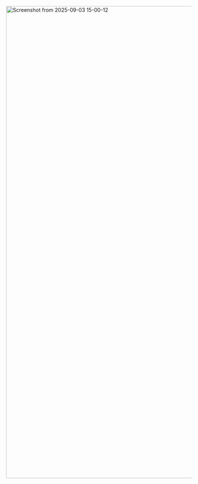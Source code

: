 
<img width="874" height="1283" alt="Screenshot from 2025-09-03 15-00-12" src="https://github.com/user-attachments/assets/2a48d6e8-ef34-44f7-b259-12038b5db83c" />

